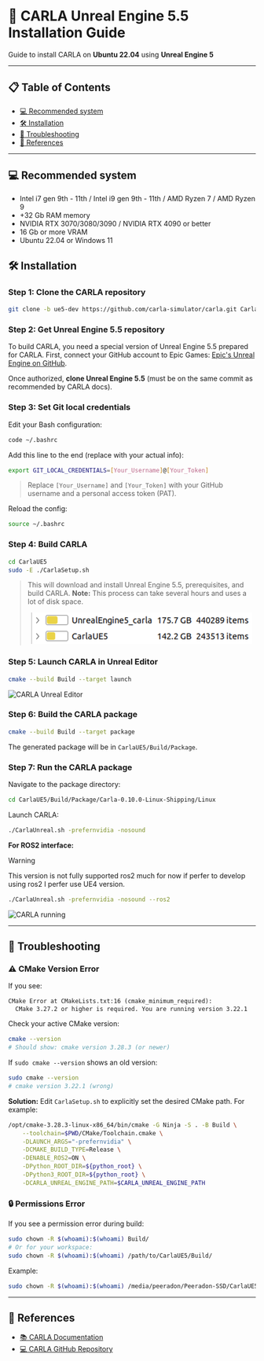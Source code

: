 # 🚗 CARLA Unreal Engine 5.5 Installation Guide

Guide to install CARLA on **Ubuntu 22.04** using **Unreal Engine 5**

---

## 📋 Table of Contents

* [💻 Recommended system](#recommended-system)
* [🛠️ Installation](#installation)
* [🐞 Troubleshooting](#troubleshooting)
* [🔗 References](#references)

---


## 💻 Recommended system

* Intel i7 gen 9th - 11th / Intel i9 gen 9th - 11th / AMD Ryzen 7 / AMD Ryzen 9
* +32 Gb RAM memory 
* NVIDIA RTX 3070/3080/3090 / NVIDIA RTX 4090 or better
* 16 Gb or more VRAM
* Ubuntu 22.04 or Windows 11

## 🛠️ Installation

### **Step 1:** Clone the CARLA repository

```bash
git clone -b ue5-dev https://github.com/carla-simulator/carla.git CarlaUE5
```

### **Step 2:** Get Unreal Engine 5.5 repository

To build CARLA, you need a special version of Unreal Engine 5.5 prepared for CARLA.
First, connect your GitHub account to Epic Games: [Epic's Unreal Engine on GitHub](https://www.unrealengine.com/en-US/ue-on-github).

Once authorized, **clone Unreal Engine 5.5** (must be on the same commit as recommended by CARLA docs).

### **Step 3:** Set Git local credentials

Edit your Bash configuration:

```bash
code ~/.bashrc
```

Add this line to the end (replace with your actual info):

```bash
export GIT_LOCAL_CREDENTIALS=[Your_Username]@[Your_Token]
```

> Replace `[Your_Username]` and `[Your_Token]` with your GitHub username and a personal access token (PAT).

Reload the config:

```bash
source ~/.bashrc
```

### **Step 4:** Build CARLA

```bash
cd CarlaUE5
sudo -E ./CarlaSetup.sh
```

> This will download and install Unreal Engine 5.5, prerequisites, and build CARLA.
> **Note:** This process can take several hours and uses a lot of disk space.
>
> <p align="center">
>  <img src="./images/carlar_disk_use.png" alt="CARLA disk space use" width="450">
> </p>

### **Step 5:** Launch CARLA in Unreal Editor

```bash
cmake --build Build --target launch
```

![CARLA Unreal Editor](./images/carla_unreal_editor.png)

### **Step 6:** Build the CARLA package

```bash
cmake --build Build --target package
```

The generated package will be in `CarlaUE5/Build/Package`.

### **Step 7:** Run the CARLA package

Navigate to the package directory:

```bash
cd CarlaUE5/Build/Package/Carla-0.10.0-Linux-Shipping/Linux
```

Launch CARLA:

```bash
./CarlaUnreal.sh -prefernvidia -nosound 
```

**For ROS2 interface:**

> [!WARNING]
> This version is not fully supported ros2 much for now if perfer to develop using ros2 I perfer use UE4 version.

```bash
./CarlaUnreal.sh -prefernvidia -nosound --ros2
```

![CARLA running](./images/carlar_package.png)

---

## 🐞 Troubleshooting

### ⚠️ CMake Version Error

If you see:

```
CMake Error at CMakeLists.txt:16 (cmake_minimum_required):
  CMake 3.27.2 or higher is required. You are running version 3.22.1
```

Check your active CMake version:

```bash
cmake --version
# Should show: cmake version 3.28.3 (or newer)
```

If `sudo cmake --version` shows an old version:

```bash
sudo cmake --version
# cmake version 3.22.1 (wrong)
```

**Solution:**
Edit `CarlaSetup.sh` to explicitly set the desired CMake path. For example:

```bash
/opt/cmake-3.28.3-linux-x86_64/bin/cmake -G Ninja -S . -B Build \
    --toolchain=$PWD/CMake/Toolchain.cmake \
    -DLAUNCH_ARGS="-prefernvidia" \
    -DCMAKE_BUILD_TYPE=Release \
    -DENABLE_ROS2=ON \
    -DPython_ROOT_DIR=${python_root} \
    -DPython3_ROOT_DIR=${python_root} \
    -DCARLA_UNREAL_ENGINE_PATH=$CARLA_UNREAL_ENGINE_PATH
```

### 🔒 Permissions Error

If you see a permission error during build:

```bash
sudo chown -R $(whoami):$(whoami) Build/
# Or for your workspace:
sudo chown -R $(whoami):$(whoami) /path/to/CarlaUE5/Build/
```

Example:

```bash
sudo chown -R $(whoami):$(whoami) /media/peeradon/Peeradon-SSD/CarlaUE5/Build
```

---

## 🔗 References

* [📚 CARLA Documentation](https://carla-ue5.readthedocs.io/en/latest/)
* [💻 CARLA GitHub Repository](https://github.com/carla-simulator/carla.git)

